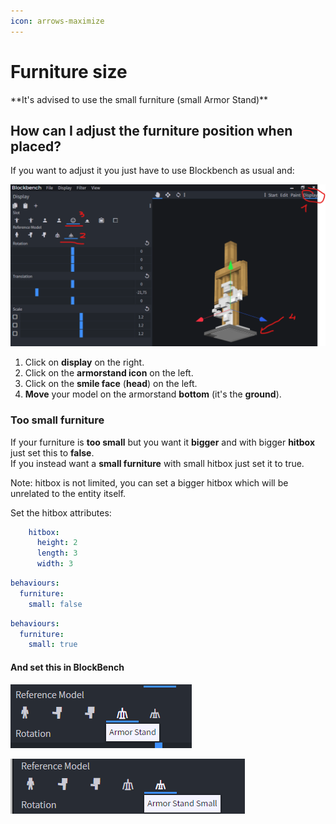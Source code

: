 ```yaml
---
icon: arrows-maximize
---
```


# Furniture size


<Warning>
**It's advised to use the small furniture (small Armor Stand)**
</Warning>


## How can I adjust the furniture position when placed?

If you want to adjust it you just have to use Blockbench as usual and:

![](<assets/images/immagine (31).png>)

1. Click on **display** on the right.
2. Click on the **armorstand icon** on the left.
3. Click on the **smile face** (**head**) on the left.
4. **Move** your model on the armorstand **bottom** (it's the **ground**).

### Too small furniture

If your furniture is **too small** but you want it **bigger** and with bigger **hitbox** just set this to **false**.\
If you instead want a **small furniture** with small hitbox just set it to true.


<Note>
Note: hitbox is not limited, you can set a bigger hitbox which will be unrelated to the entity itself.

Set the hitbox attributes:

```yaml
    hitbox:
      height: 2
      length: 3
      width: 3
```
</Note>


<Tabs>
  <Tab title="Big furniture">

```yaml
behaviours:
  furniture:
    small: false
```

  </Tab>
  <Tab title="Small furniture">

```yaml
behaviours:
  furniture:
    small: true
```

  </Tab>
</Tabs>


#### And set this in BlockBench

<Tabs>
  <Tab title="Big furniture">

![](<assets/images/immagine (106).png>)

  </Tab>
  <Tab title="Small furniture">

![](<assets/images/immagine (80).png>)

  </Tab>
</Tabs>

